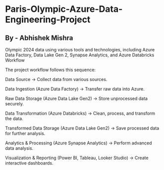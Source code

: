 # Paris-Olympic-Azure-Data-Engineering-Project 
## By - Abhishek Mishra
Olympic 2024 data using various tools and technologies, including Azure Data Factory, Data Lake Gen 2, Synapse Analytics, and Azure Databricks
Workflow


The project workflow follows this sequence:

Data Source → Collect data from various sources.

Data Ingestion (Azure Data Factory) → Transfer raw data into Azure.

Raw Data Storage (Azure Data Lake Gen2) → Store unprocessed data securely.

Data Transformation (Azure Databricks) → Clean, process, and transform the data.

Transformed Data Storage (Azure Data Lake Gen2) → Save processed data for further analysis.

Analytics & Processing (Azure Synapse Analytics) → Perform advanced data analysis.

Visualization & Reporting (Power BI, Tableau, Looker Studio) → Create interactive dashboards.
